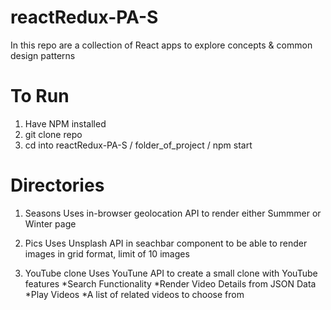 # reactRedux-PA-S

In this repo are a collection of React apps to explore concepts & common design patterns

# To Run
1. Have NPM installed
2. git clone repo
3. cd into reactRedux-PA-S / folder_of_project / npm start


# Directories

1. Seasons
   Uses in-browser geolocation API to render either Summmer or Winter page

2. Pics
   Uses Unsplash API in seachbar component to be able to render images in grid format, limit of 10 images

3. YouTube clone
   Uses YouTune API to create a small clone with YouTube features
   *Search Functionality
   *Render Video Details from JSON Data
   *Play Videos
   *A list of related videos to choose from
